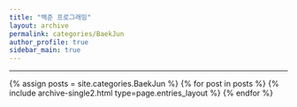 ```yaml
---
title: "백준 프로그래밍"
layout: archive
permalink: categories/BaekJun
author_profile: true
sidebar_main: true
---
```


<!-- 공백이 포함되어 있는 카테고리 이름의 경우 site.categories['a b c'] 이런식으로! -->

***

{% assign posts = site.categories.BaekJun %}
{% for post in posts %} {% include archive-single2.html type=page.entries_layout %} {% endfor %}
